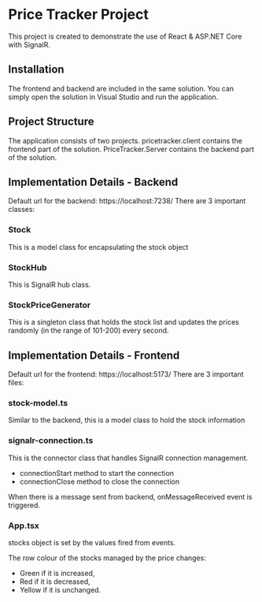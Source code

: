 # Price Tracker Project

This project is created to demonstrate the use of React & ASP.NET Core with SignalR.

## Installation

The frontend and backend are included in the same solution. You can simply open the solution in Visual Studio and run the application.

## Project Structure

The application consists of two projects. pricetracker.client contains the frontend part of the solution. PriceTracker.Server contains the backend part of the solution. 

## Implementation Details - Backend 
Default url for the backend: https://localhost:7238/
There are 3 important classes:

### Stock
This is a model class for encapsulating the stock object

### StockHub
This is SignalR hub class.

### StockPriceGenerator
This is a singleton class that holds the stock list and updates the prices randomly (in the range of 101-200) every second.

## Implementation Details - Frontend
Default url for the frontend: https://localhost:5173/
There are 3 important files:
### stock-model.ts
Similar to the backend, this is a model class to hold the stock information
### signalr-connection.ts
This is the connector class that handles SignalR connection management. 

- connectionStart method to start the connection
- connectionClose method to close the connection

When there is a message sent from backend, onMessageReceived event is triggered. 

### App.tsx

stocks object is set by the values fired from events. 

The row colour of the stocks managed by the price changes:
- Green if it is increased,
- Red if it is decreased,
- Yellow if it is unchanged.

